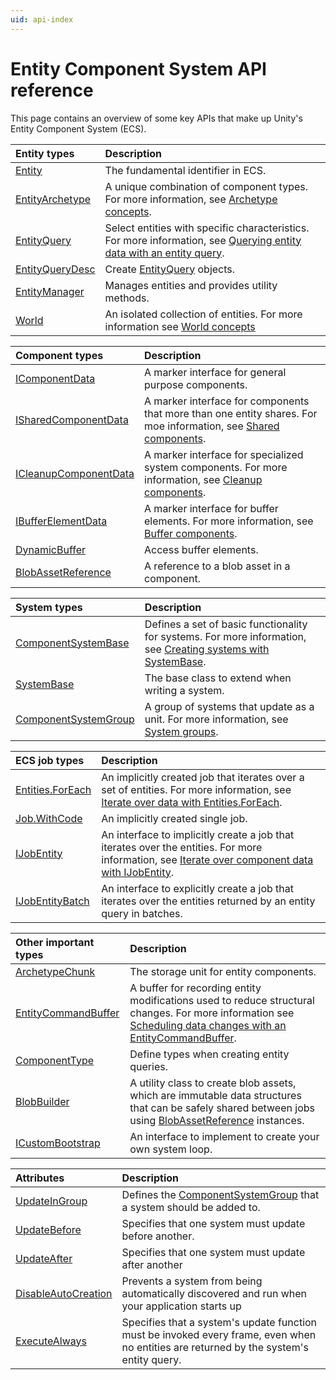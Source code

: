 ```yaml
---
uid: api-index
---
```


# Entity Component System API reference

This page contains an overview of some key APIs that make up Unity's Entity Component System (ECS).

| **Entity types** | **Description**|
| :--- | :--- |
| [Entity](xref:Unity.Entities.Entity) | The fundamental identifier in ECS. |
| [EntityArchetype](xref:Unity.Entities.EntityArchetype) | A unique combination of component types. For more information, see [Archetype concepts](xref:concepts-archetypes). |
| [EntityQuery](xref:Unity.Entities.EntityQuery) | Select entities with specific characteristics. For more information, see [Querying entity data with an entity query](xref:systems-entityquery). |
| [EntityQueryDesc](xref:Unity.Entities.EntityQueryDesc) | Create [EntityQuery](xref:Unity.Entities.EntityQuery) objects. |
| [EntityManager](xref:Unity.Entities.EntityManager) | Manages entities and provides utility methods. |
| [World](xref:Unity.Entities.World) | An isolated collection of entities. For more information see [World concepts](xref:concepts-worlds) |

| **Component types** |**Description** |
| :--- | :--- |
| [IComponentData](xref:Unity.Entities.IComponentData) | A marker interface for general purpose components. |
| [ISharedComponentData](xref:Unity.Entities.ISharedComponentData) | A marker interface for components that more than one entity shares. For moe information, see [Shared components](xref:components-shared). |
| [ICleanupComponentData](xref:Unity.Entities.ICleanupComponentData) | A marker interface for specialized system components. For more information, see [Cleanup components](xref:components-cleanup). |
| [IBufferElementData](xref:Unity.Entities.IBufferElementData) | A marker interface for buffer elements. For more information, see [Buffer components](xref:components-buffer). |
| [DynamicBuffer](xref:Unity.Entities.DynamicBuffer`1) | Access buffer elements. |
| [BlobAssetReference](xref:Unity.Entities.BlobAssetReference`1) | A reference to a blob asset in a component. |

| **System types** | **Description** |
| :--- | :--- |
| [ComponentSystemBase](xref:Unity.Entities.ComponentSystemBase) | Defines a set of basic functionality for systems. For more information, see [Creating systems with SystemBase](xref:systems-systembase). |
| [SystemBase](xref:Unity.Entities.SystemBase) | The base class to extend when writing a system. |
| [ComponentSystemGroup](xref:Unity.Entities.ComponentSystemGroup) | A group of systems that update as a unit. For more information, see [System groups](xref:systems-update-order). |

| **ECS job types**|**Description**|
|:---|:---|
| [Entities.ForEach](xref:Unity.Entities.SystemBase.Entities) | An implicitly created job that iterates over a set of entities. For more information, see [Iterate over data with Entities.ForEach](xref:iterating-data-entities-foreach). |
| [Job.WithCode](xref:Unity.Entities.SystemBase.Job) | An implicitly created single job.  |
| [IJobEntity](xref:Unity.Entities.IJobEntity)  | An interface to implicitly create a job that iterates over the entities. For more information, see [Iterate over component data with IJobEntity](xref:iterating-data-ijobentity).  |
| [IJobEntityBatch](xref:Unity.Entities.IJobEntityBatch) | An interface to explicitly create a job that iterates over the entities returned by an entity query in batches. |

| **Other important types** |**Description** |
| :--- | :--- |
| [ArchetypeChunk](xref:Unity.Entities.ArchetypeChunk) | The storage unit for entity components. |
| [EntityCommandBuffer](xref:Unity.Entities.EntityCommandBuffer) | A buffer for recording entity modifications used to reduce structural changes. For more information see [Scheduling data changes with an EntityCommandBuffer](xref:systems-entity-command-buffers). |
| [ComponentType](xref:Unity.Entities.ComponentType) | Define types when creating entity queries. |
| [BlobBuilder](xref:Unity.Entities.BlobBuilder) | A utility class to create blob assets, which are immutable data structures that can be safely shared between jobs using [BlobAssetReference](xref:Unity.Entities.BlobAssetReference`1) instances. |
| [ICustomBootstrap](xref:Unity.Entities.ICustomBootstrap) | An interface to implement to create your own system loop. |

| **Attributes** | **Description**|
| :--- | :--- |
| [UpdateInGroup](xref:Unity.Entities.UpdateInGroupAttribute) | Defines the [ComponentSystemGroup](xref:Unity.Entities.ComponentSystemGroup) that a system should be added to. |
| [UpdateBefore](xref:Unity.Entities.UpdateBeforeAttribute) | Specifies that one system must update before another. |
| [UpdateAfter](xref:Unity.Entities.UpdateAfterAttribute) | Specifies that one system must update after another|
| [DisableAutoCreation](xref:Unity.Entities.DisableAutoCreationAttribute) | Prevents a system from being automatically discovered and run when your application starts up |
| [ExecuteAlways](xref:UnityEngine.ExecuteAlways) | Specifies that a system's update function must be invoked every frame, even when no entities are returned by the system's entity query. |

